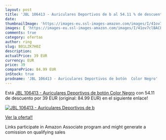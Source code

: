 ```yaml
---
layout: post
title: 'JBL 106413 - Auriculares Deportivos de b al 54.11 % de descuento'
date: 
thumbnailImage: 'https://images-eu.ssl-images-amazon.com/images/I/41ov7clBACL._SL200_.jpg'
images: [ 'https://images-eu.ssl-images-amazon.com/images/I/41ov7clBACL._SL200_.jpg' ]
comments: true
category: ofertas
author: ring
slug: B01LZK7H0Z
description:
actualPrice: 39 EUR
currency: EUR
price: 39
comparePrice: 84.99 EUR
inStock: true
prodname: 'JBL 106413 - Auriculares Deportivos de botón  Color Negro'
---
```


Está [JBL 106413 - Auriculares Deportivos de botón  Color Negro](https://www.amazon.es/dp/B01LZK7H0Z/?tag=tolees-21) con 54.11 de descuento por 39 EUR (original: 84.99 EUR) en el siguiente enlace!

[![JBL 106413 - Auriculares Deportivos de b](https://images-eu.ssl-images-amazon.com/images/I/41ov7clBACL._SL200_.jpg)](https://www.amazon.es/dp/B01LZK7H0Z/?tag=tolees-21)

[Ver la oferta!!](https://www.amazon.es/dp/B01LZK7H0Z/?tag=tolees-21)

Links participate in Amazon Associate program and might generate a comission on qualifying sales


